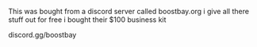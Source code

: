 This was bought from a discord server called boostbay.org i give all there stuff out for free i bought their $100 business kit


discord.gg/boostbay
